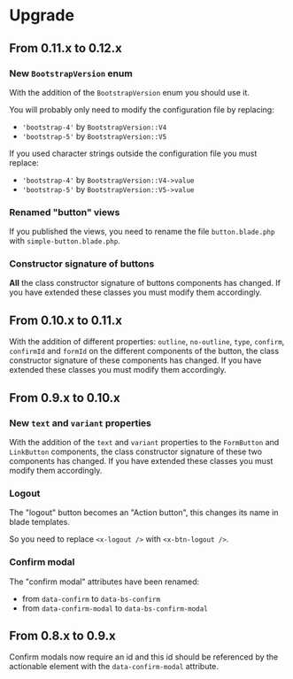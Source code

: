 Upgrade
=======

From 0.11.x to 0.12.x
---------------------

### New `BootstrapVersion` enum

With the addition of the `BootstrapVersion` enum you should use it.

You will probably only need to modify the configuration file by replacing:
- `'bootstrap-4'` by `BootstrapVersion::V4`
- `'bootstrap-5'` by `BootstrapVersion::V5`

If you used character strings outside the configuration file you must replace:
- `'bootstrap-4'` by `BootstrapVersion::V4->value`
- `'bootstrap-5'` by `BootstrapVersion::V5->value`

### Renamed "button" views

If you published the views, you need to rename the file `button.blade.php` with `simple-button.blade.php`.

### Constructor signature of buttons

**All** the class constructor signature of buttons components has changed. If you have extended these classes you must modify them accordingly.


From 0.10.x to 0.11.x
---------------------

With the addition of different properties: `outline`, `no-outline`, `type`, `confirm`, `confirmId` and `formId` on the different components of the button, the class constructor signature of these components has changed. If you have extended these classes you must modify them accordingly.


From 0.9.x to 0.10.x
--------------------

### New `text` and `variant` properties

With the addition of the `text` and `variant` properties to the `FormButton` and `LinkButton` components, the class constructor signature of these two components has changed. If you have extended these classes you must modify them accordingly.

### Logout

The "logout" button becomes an "Action button", this changes its name in blade templates.

So you need to replace `<x-logout />` with `<x-btn-logout />`.

### Confirm modal

The "confirm modal" attributes have been renamed:

- from `data-confirm` to `data-bs-confirm`
- from `data-confirm-modal` to `data-bs-confirm-modal`


From 0.8.x to 0.9.x
-------------------

Confirm modals now require an id and this id should be referenced by the actionable element with the `data-confirm-modal` attribute.
